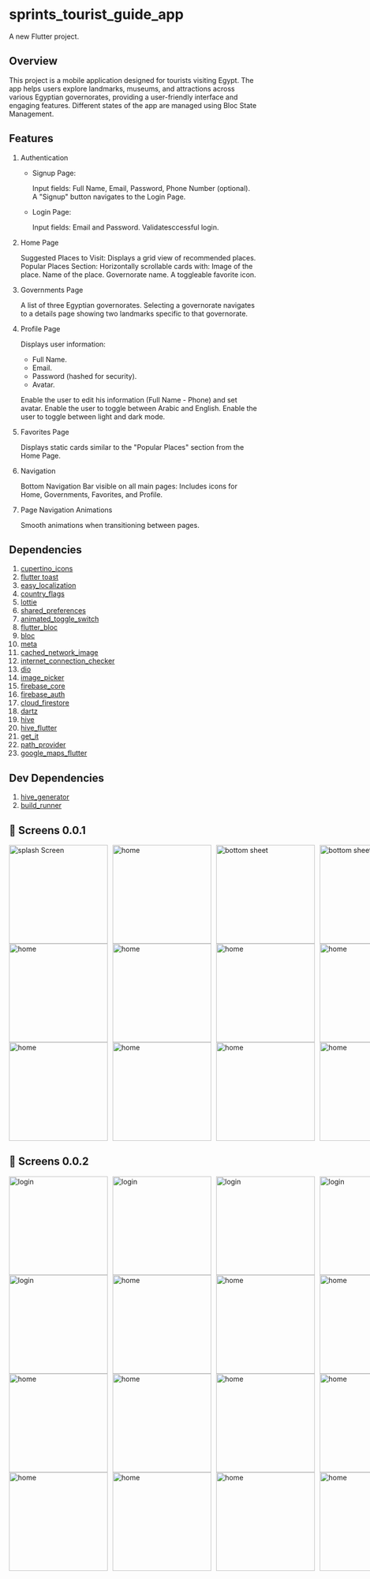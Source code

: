 # sprints_tourist_guide_app

A new Flutter project.

## Overview

This project is a mobile application designed for tourists visiting Egypt. The app helps users explore landmarks, museums, and attractions across various Egyptian governorates, providing a user-friendly interface and engaging features. Different states of the app are managed using Bloc State Management.

## Features

1. Authentication

   - Signup Page:

     Input fields: Full Name, Email, Password, Phone Number (optional).  
      A "Signup" button navigates to the Login Page.

   - Login Page:

     Input fields: Email and Password.
     Validatesccessful login.

2. Home Page

   Suggested Places to Visit:
   Displays a grid view of recommended places.
   Popular Places Section:
   Horizontally scrollable cards with:
   Image of the place.
   Name of the place.
   Governorate name.
   A toggleable favorite icon.

3. Governments Page

   A list of three Egyptian governorates.
   Selecting a governorate navigates to a details page showing two landmarks specific to that governorate.

4. Profile Page

   Displays user information:

   - Full Name.
   - Email.
   - Password (hashed for security).
   - Avatar.

   Enable the user to edit his information (Full Name - Phone) and set avatar.
   Enable the user to toggle between Arabic and English.
   Enable the user to toggle between light and dark mode.

5. Favorites Page

   Displays static cards similar to the "Popular Places" section from the Home Page.

6. Navigation

   Bottom Navigation Bar visible on all main pages:
   Includes icons for Home, Governments, Favorites, and Profile.

7. Page Navigation Animations

   Smooth animations when transitioning between pages.

## Dependencies

1. [cupertino_icons](https://api.flutter.dev/flutter/cupertino/cupertino-library.html)
2. [flutter toast](https://pub.dev/packages/fluttertoast)
3. [easy_localization](https://pub.dev/packages/easy_localization)
4. [country_flags](https://pub.dev/packages/country_flags)
5. [lottie](https://pub.dev/packages/lottie)
6. [shared_preferences](https://pub.dev/packages/shared_preferences)
7. [animated_toggle_switch](https://pub.dev/packages/animated_toggle_switch)
8. [flutter_bloc](https://pub.dev/packages/flutter_bloc)
9. [bloc](https://pub.dev/packages/bloc)
10. [meta](https://pub.dev/packages/meta)
11. [cached_network_image](https://pub.dev/packages/cached_network_image)
12. [internet_connection_checker](https://pub.dev/packages/internet_connection_checker)
13. [dio](https://pub.dev/packages/dio)
14. [image_picker](https://pub.dev/packages/image_picker)
15. [firebase_core](https://pub.dev/packages/firebase_core)
16. [firebase_auth](https://pub.dev/packages/firebase_auth)
17. [cloud_firestore](https://pub.dev/packages/cloud_firestore)
18. [dartz](https://pub.dev/packages/dartz)
19. [hive](https://pub.dev/packages/hive)
20. [hive_flutter](https://pub.dev/packages/hive_flutter)
21. [get_it](https://pub.dev/packages/get_it)
22. [path_provider](https://pub.dev/packages/path_provider)
23. [google_maps_flutter](https://pub.dev/packages/google_maps_flutter)

## Dev Dependencies

1. [hive_generator](https://pub.dev/packages/hive_generator)
2. [build_runner](https://pub.dev/packages/build_runner)

## 📸 Screens 0.0.1

 <div style="display: flex; gap: 10px;">
    <img src="readme/vol1/login_1.jpg" alt="splash Screen" width="200">
    <img src="readme/vol1/login_2.jpg"alt="home" width="200">
    <img src="readme/vol1/home_1.jpg" alt="bottom sheet" width="200">
    <img src="readme/vol1/home_2.jpg" alt="bottom sheet" width="200">
 </div>

 <div style="display: flex; gap: 10px;">
    <img src="readme/vol1/home_3.jpg" alt="home" width="200">
    <img src="readme/vol1/home_4.jpg" alt="home" width="200">
    <img src="readme/vol1/home_5.jpg" alt="home" width="200">
    <img src="readme/vol1/home_6.jpg" alt="home" width="200">
 </div>

 <div style="display: flex; gap: 10px;">
    <img src="readme/vol1/home_7.jpg" alt="home" width="200">
    <img src="readme/vol1/home_8.jpg" alt="home" width="200">
    <img src="readme/vol1/home_9.jpg" alt="home" width="200">
    <img src="readme/vol1/home_10.jpg" alt="home" width="200">
 </div>

## 📸 Screens 0.0.2

 <div style="display: flex; gap: 10px;">
    <img src="readme/version2/login_1.jpg" alt="login" width="200">
    <img src="readme/version2/image_picker_1.jpg" alt="login" width="200">
    <img src="readme/version2/login_2.jpg"alt="login" width="200">
    <img src="readme/version2/login_3.jpg" alt="login" width="200">
    
 </div>

 <div style="display: flex; gap: 10px;">
   <img src="readme/version2/login_4.jpg" alt="login" width="200">
   <img src="readme/version2/home_1.jpg" alt="home" width="200">
   <img src="readme/version2/home_2.jpg" alt="home" width="200">
   <img src="readme/version2/home_3.jpg" alt="home" width="200">
 </div>

 <div style="display: flex; gap: 10px;">
   <img src="readme/version2/home_4.jpg" alt="home" width="200">
   <img src="readme/version2/maps_1.jpg" alt="home" width="200">
   <img src="readme/version2/home_5.jpg" alt="home" width="200">
   <img src="readme/version2/maps_4.jpg" alt="home" width="200">
 </div>

 <div style="display: flex; gap: 10px;">
   <img src="readme/version2/permission_1.jpg" alt="home" width="200">
   <img src="readme/version2/home_7.jpg" alt="home" width="200">
   <img src="readme/version2/home_8.jpg" alt="home" width="200">
   <img src="readme/version2/home_9.jpg" alt="home" width="200">
 </div>
